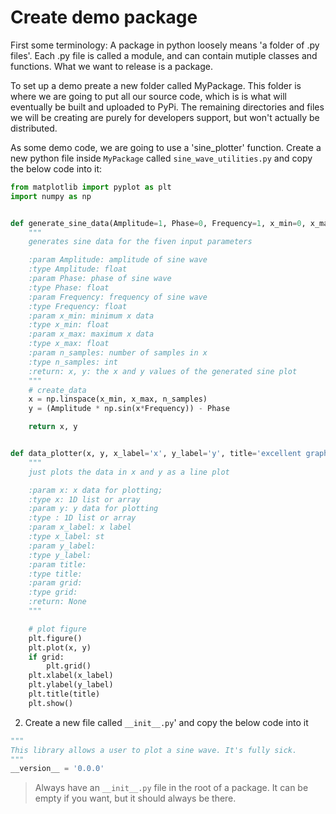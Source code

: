 # Create demo package

First some terminology: A package in python loosely means 'a folder of .py files'. Each .py file is called a module, and can contain mutiple classes and functions. What we want to release is a package. 

To set up a demo preate a new folder called MyPackage. This folder is where we are going to put all our source code, which is is what will eventually be built and uploaded to PyPi. The remaining directories and files we will be creating are purely for developers support, but won't actually be distributed.

As some demo code, we are going to use a 'sine_plotter' function. Create a new python file inside ```MyPackage``` called ```sine_wave_utilities.py``` and copy the below code into it:

```python
from matplotlib import pyplot as plt
import numpy as np


def generate_sine_data(Amplitude=1, Phase=0, Frequency=1, x_min=0, x_max=np.pi*2, n_samples=100):
    """
    generates sine data for the fiven input parameters

    :param Amplitude: amplitude of sine wave
    :type Amplitude: float
    :param Phase: phase of sine wave
    :type Phase: float
    :param Frequency: frequency of sine wave
    :type Frequency: float
    :param x_min: minimum x data
    :type x_min: float
    :param x_max: maximum x data
    :type x_max: float
    :param n_samples: number of samples in x
    :type n_samples: int
    :return: x, y: the x and y values of the generated sine plot
    """
    # create_data
    x = np.linspace(x_min, x_max, n_samples)
    y = (Amplitude * np.sin(x*Frequency)) - Phase

    return x, y


def data_plotter(x, y, x_label='x', y_label='y', title='excellent graph', grid=True):  # pragma: no cover
    """
    just plots the data in x and y as a line plot

    :param x: x data for plotting;
    :type x: 1D list or array
    :param y: y data for plotting
    :type : 1D list or array
    :param x_label: x label
    :type x_label: st
    :param y_label:
    :type y_label:
    :param title:
    :type title:
    :param grid:
    :type grid:
    :return: None
    """

    # plot figure
    plt.figure()
    plt.plot(x, y)
    if grid:
        plt.grid()
    plt.xlabel(x_label)
    plt.ylabel(y_label)
    plt.title(title)
    plt.show()
```

2. Create a new file called ```__init__.py```' and copy the below code into it

```python
"""
This library allows a user to plot a sine wave. It's fully sick.
"""
__version__ = '0.0.0'
```

> Always have an ```__init__.py``` file in the root of a package. It can be empty if you want, but it should always be there.

